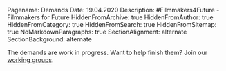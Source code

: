 Pagename: Demands
Date: 19.04.2020
Description: #Filmmakers4Future - Filmmakers for Future
HiddenFromArchive: true
HiddenFromAuthor: true
HiddenFromCategory: true
HiddenFromSearch: true
HiddenFromSitemap: true
NoMarkdownParagraphs: true
SectionAlignment: alternate
SectionBackground: alternate

The demands are work in progress. Want to help finish them? Join our [working groups](/participate).
